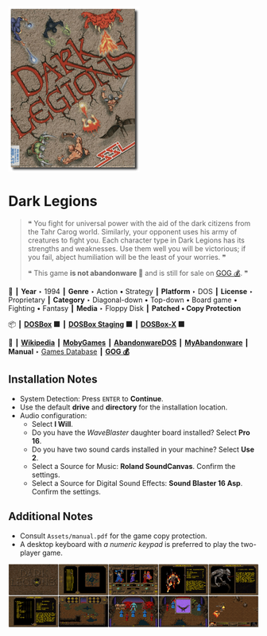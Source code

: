 ![](Thumbnail.png "application-thumbnail")

# Dark Legions

> ❝ You fight for universal power with the aid of the dark citizens from the Tahr Carog world. Similarly, your opponent uses his army of creatures to fight you. Each character type in Dark Legions has its strengths and weaknesses. Use them well you will be victorious; if you fail, abject humiliation will be the least of your worries. ❞
>
> ❝ This game **is not abandonware 🚫** and is still for sale on [GOG 💰](https://www.gog.com/en/game/dark_legions). ❞
>

📌 ┃ **Year** ‣ 1994 ┃ **Genre** ‣ Action • Strategy ┃ **Platform** ‣ DOS ┃ **License** ‣ Proprietary ┃ **Category** ‣ Diagonal-down • Top-down • Board game • Fighting • Fantasy ┃ **Media** ‣ Floppy Disk ┃ **Patched • Copy Protection** 

📦 ┃ **[DOSBox](https://www.dosbox.com/) 🟩** ┃ **[DOSBox Staging](https://dosbox-staging.github.io/) 🟩** ┃ **[DOSBox-X](https://dosbox-x.com/) 🟩** 

📎 ┃ **[Wikipedia](https://en.wikipedia.org/wiki/Dark_Legions)** ┃ **[MobyGames](https://www.mobygames.com/game/1350/dark-legions/)** ┃ **[AbandonwareDOS](https://www.abandonwaredos.com/abandonware-game.php?abandonware=Dark+Legions&gid=1249)** ┃ **[MyAbandonware](https://www.myabandonware.com/game/dark-legions-2ci)** ┃ **Manual** ‣ [Games Database](https://www.gamesdatabase.org/game/microsoft-dos/dark-legions) ┃ **[GOG 💰](https://www.gog.com/en/game/dark_legions)** 

## Installation Notes
- System Detection: Press `ENTER` to **Continue**.
- Use the default **drive** and **directory** for the installation location.
- Audio configuration:
  - Select **I Will**.
  - Do you have the *WaveBlaster* daughter board installed? Select **Pro 16**.
  - Do you have two sound cards installed in your machine? Select **Use 2**.
  - Select a Source for Music: **Roland SoundCanvas**. Confirm the settings.
  - Select a Source for Digital Sound Effects: **Sound Blaster 16 Asp**. Confirm the settings.

## Additional Notes
- Consult `Assets/manual.pdf` for the game copy protection.
- A desktop keyboard with *a numeric keypad* is preferred to play the two-player game.

![](Montage.png "Dark Legions")

